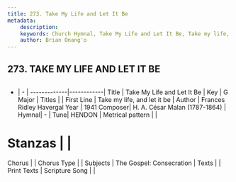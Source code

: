 ```yaml
---
title: 273. Take My Life and Let It Be
metadata:
    description: 
    keywords: Church Hymnal, Take My Life and Let It Be, Take my life, and let it be, 
    author: Brian Onang'o
---
```



## 273. TAKE MY LIFE AND LET IT BE

```txt

```

- |   -  |
-------------|------------|
Title | Take My Life and Let It Be |
Key | G Major |
Titles |  |
First Line | Take my life, and let it be |
Author | Frances Ridley Havergal
Year | 1941
Composer| H. A. César Malan (1787-1864) |
Hymnal|  - |
Tune| HENDON |
Metrical pattern | |
# Stanzas |  |
Chorus |  |
Chorus Type |  |
Subjects | The Gospel: Consecration |
Texts |  |
Print Texts | 
Scripture Song |  |
  
